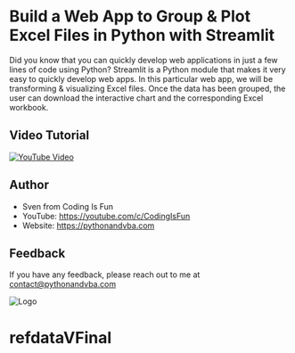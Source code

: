 
# Build a Web App to Group & Plot Excel Files in Python with Streamlit

Did you know that you can quickly develop web applications in just a few lines of code using Python? Streamlit is a Python module that makes it very easy to quickly develop web apps. In this particular web app, we will be transforming & visualizing Excel files. Once the data has been grouped, the user can download the interactive chart and the corresponding Excel workbook.


## Video Tutorial

[![YouTube Video](https://img.youtube.com/vi/ZDffoP6gjxc/0.jpg)](https://youtu.be/ZDffoP6gjxc)


## Author

- Sven from Coding Is Fun
- YouTube: https://youtube.com/c/CodingIsFun
- Website: https://pythonandvba.com


## Feedback

If you have any feedback, please reach out to me at contact@pythonandvba.com


![Logo](https://www.pythonandvba.com/banner-img)

# refdataVFinal
